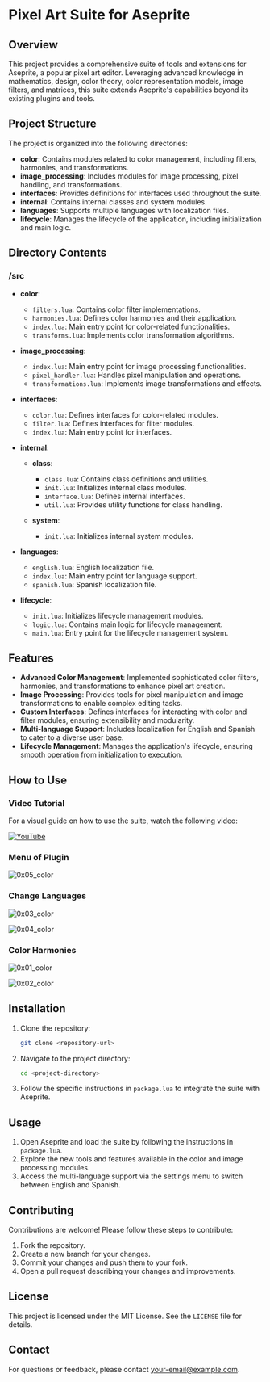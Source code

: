 # Pixel Art Suite for Aseprite

## Overview

This project provides a comprehensive suite of tools and extensions for Aseprite, a popular pixel art editor. Leveraging advanced knowledge in mathematics, design, color theory, color representation models, image filters, and matrices, this suite extends Aseprite's capabilities beyond its existing plugins and tools.

## Project Structure

The project is organized into the following directories:

- **color**: Contains modules related to color management, including filters, harmonies, and transformations.
- **image_processing**: Includes modules for image processing, pixel handling, and transformations.
- **interfaces**: Provides definitions for interfaces used throughout the suite.
- **internal**: Contains internal classes and system modules.
- **languages**: Supports multiple languages with localization files.
- **lifecycle**: Manages the lifecycle of the application, including initialization and main logic.

## Directory Contents

### /src

- **color**:
  - `filters.lua`: Contains color filter implementations.
  - `harmonies.lua`: Defines color harmonies and their application.
  - `index.lua`: Main entry point for color-related functionalities.
  - `transforms.lua`: Implements color transformation algorithms.

- **image_processing**:
  - `index.lua`: Main entry point for image processing functionalities.
  - `pixel_handler.lua`: Handles pixel manipulation and operations.
  - `transformations.lua`: Implements image transformations and effects.

- **interfaces**:
  - `color.lua`: Defines interfaces for color-related modules.
  - `filter.lua`: Defines interfaces for filter modules.
  - `index.lua`: Main entry point for interfaces.

- **internal**:
  - **class**:
    - `class.lua`: Contains class definitions and utilities.
    - `init.lua`: Initializes internal class modules.
    - `interface.lua`: Defines internal interfaces.
    - `util.lua`: Provides utility functions for class handling.

  - **system**:
    - `init.lua`: Initializes internal system modules.

- **languages**:
  - `english.lua`: English localization file.
  - `index.lua`: Main entry point for language support.
  - `spanish.lua`: Spanish localization file.

- **lifecycle**:
  - `init.lua`: Initializes lifecycle management modules.
  - `logic.lua`: Contains main logic for lifecycle management.
  - `main.lua`: Entry point for the lifecycle management system.

## Features

- **Advanced Color Management**: Implemented sophisticated color filters, harmonies, and transformations to enhance pixel art creation.
- **Image Processing**: Provides tools for pixel manipulation and image transformations to enable complex editing tasks.
- **Custom Interfaces**: Defines interfaces for interacting with color and filter modules, ensuring extensibility and modularity.
- **Multi-language Support**: Includes localization for English and Spanish to cater to a diverse user base.
- **Lifecycle Management**: Manages the application's lifecycle, ensuring smooth operation from initialization to execution.

## How to Use

### Video Tutorial

For a visual guide on how to use the suite, watch the following video:

[![YouTube](https://img.youtube.com/vi/1CZEu9UENqE/0.jpg)](https://www.youtube.com/watch?v=1CZEu9UENqE)

### Menu of Plugin

![0x05_color](./img/0x05_color.png)

### Change Languages

![0x03_color](./img/0x03_color.png)

![0x04_color](./img/0x04_color.png)

### Color Harmonies

![0x01_color](./img/0x01_color.png)

![0x02_color](./img/0x02_color.png)

## Installation

1. Clone the repository:
   ```bash
   git clone <repository-url>
   ```
2. Navigate to the project directory:
   ```bash
   cd <project-directory>
   ```
3. Follow the specific instructions in `package.lua` to integrate the suite with Aseprite.

## Usage

1. Open Aseprite and load the suite by following the instructions in `package.lua`.
2. Explore the new tools and features available in the color and image processing modules.
3. Access the multi-language support via the settings menu to switch between English and Spanish.

## Contributing

Contributions are welcome! Please follow these steps to contribute:

1. Fork the repository.
2. Create a new branch for your changes.
3. Commit your changes and push them to your fork.
4. Open a pull request describing your changes and improvements.

## License

This project is licensed under the MIT License. See the `LICENSE` file for details.

## Contact

For questions or feedback, please contact [your-email@example.com](mailto:your-email@example.com).
